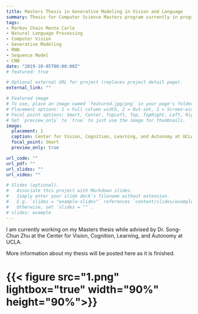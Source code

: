 ```yaml
---
title: Masters Thesis in Generative Modeling in Vision and Language
summary: Thesis for Computer Science Masters program currently in progress under my advisor Dr. Song-Chun Zhu at UCLA
tags:
- Markov Chain Monte Carlo
- Natural Language Processing
- Computer Vision
- Generative Modeling
- RNN
- Sequence Model
- CNN
date: "2019-10-05T00:00:00Z"
# featured: true

# Optional external URL for project (replaces project detail page).
external_link: ""

# Featured image
# To use, place an image named `featured.jpg/png` in your page's folder.
# Placement options: 1 = Full column width, 2 = Out-set, 3 = Screen-width
# Focal point options: Smart, Center, TopLeft, Top, TopRight, Left, Right, BottomLeft, Bottom, BottomRight
# Set `preview_only` to `true` to just use the image for thumbnails.
image:
  placement: 1
  caption: Center for Vision, Cognition, Learning, and Autonomy at UCLA
  focal_point: Smart
  preview_only: true

url_code: ""
url_pdf: ""
url_slides: ""
url_video: ""

# Slides (optional).
#   Associate this project with Markdown slides.
#   Simply enter your slide deck's filename without extension.
#   E.g. `slides = "example-slides"` references `content/slides/example-slides.md`.
#   Otherwise, set `slides = ""`.
# slides: example
---
```

I am currently working on my Masters thesis while advised by Dr. Song-Chun Zhu at the Center for Vision, Cognition, Learning, and Autonomy at UCLA.

More information about my thesis will be posted here as it is finished.

# {{< figure src="1.png" lightbox="true" width="90%" height="90%">}}
